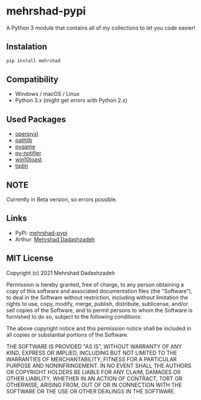 # mehrshad-pypi
A Python 3 module that contains all of my collections to let you code easier!

## Instalation
```sh
pip install mehrshad
```

## Compatibility
+ Windows / macOS / Linux
+ Python 3.x (might get errors with Python 2.x)

## Used Packages
+ [openpyxl](https://pypi.org/project/openpyxl/)
+ [pathlib](https://pypi.org/project/pathlib/)
+ [pygame](https://pypi.org/project/pygame/)
+ [py-notifier](https://pypi.org/project/py-notifier/)
+ [win10toast](https://pypi.org/project/win10toast/)
+ [tqdm](https://pypi.org/project/tqdm/)

## NOTE
Currently in Beta version, so errors possible.

## Links
+ PyPi: [mehrshad-pypi](https://pypi.org/project/mehrshad/)
+ Arthur: [Mehrshad Dadashzadeh](https://github.com/mehrshaad/)

## MIT License
Copyright (c) 2021 Mehrshad Dadashzadeh

Permission is hereby granted, free of charge, to any person obtaining a copy
of this software and associated documentation files (the "Software"), to deal
in the Software without restriction, including without limitation the rights
to use, copy, modify, merge, publish, distribute, sublicense, and/or sell
copies of the Software, and to permit persons to whom the Software is
furnished to do so, subject to the following conditions:

The above copyright notice and this permission notice shall be included in all
copies or substantial portions of the Software.

THE SOFTWARE IS PROVIDED "AS IS", WITHOUT WARRANTY OF ANY KIND, EXPRESS OR
IMPLIED, INCLUDING BUT NOT LIMITED TO THE WARRANTIES OF MERCHANTABILITY,
FITNESS FOR A PARTICULAR PURPOSE AND NONINFRINGEMENT. IN NO EVENT SHALL THE
AUTHORS OR COPYRIGHT HOLDERS BE LIABLE FOR ANY CLAIM, DAMAGES OR OTHER
LIABILITY, WHETHER IN AN ACTION OF CONTRACT, TORT OR OTHERWISE, ARISING FROM,
OUT OF OR IN CONNECTION WITH THE SOFTWARE OR THE USE OR OTHER DEALINGS IN THE
SOFTWARE.
